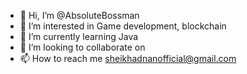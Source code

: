 - 👋 Hi, I’m @AbsoluteBossman
- 👀 I’m interested in Game development, blockchain
- 🌱 I’m currently learning Java
- 💞️ I’m looking to collaborate on 
- 📫 How to reach me sheikhadnanofficial@gmail.com

<!---
AbsoluteBossman/AbsoluteBossman is a ✨ special ✨ repository because its `README.md` (this file) appears on your GitHub profile.
You can click the Preview link to take a look at your changes.
--->

